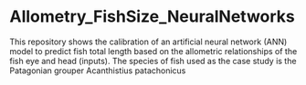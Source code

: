 # Allometry_FishSize_NeuralNetworks

This repository shows the calibration of an artificial neural network (ANN) model to predict fish total length based on the allometric relationships of the fish eye and head (inputs). The species of fish used as the case study is the Patagonian grouper Acanthistius patachonicus
